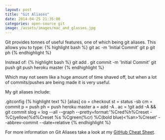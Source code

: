 ```yaml
---
layout: post
title: "Git Aliases"
date: 2014-04-25 21:35:00
categories: open-source git
image: /assets/images/mac_and_glasses.jpg
---
```


Git provides tonnes of useful features, one of which being git aliases. This allows you to type:
{% highlight bash %}
git ac -m 'Initial Commit'
git p
git ph
{% endhighlight %}

Instead of:
{% highlight bash %}
git add .
git commit -m 'Initial Commit'
git push
git push heroku master
{% endhighlight %}

Which may not seem like a huge amount of time shaved off, but when a lot of commits/pushes are being made it is very useful.

My git aliases include:

.gitconfig
{% highlight text %}
[alias]
  co = checkout
  st = status -sb
  cm = commit
  p = push
  ph = push heroku master
  a = add -A .
  ac = !git add -A && git commit
  slog = log --all --graph --pretty=format:'%Cred%h%Creset -%C(yellow)%d%Creset %s %Cgreen(%cr) %C(bold blue)<%an>%Creset' --abbrev-commit --date=relative
{% endhighlight %}

For more information on Git Aliases take a look at my [GitHub Cheat Sheet](https://github.com/tiimgreen/github-cheat-sheet#aliases).
